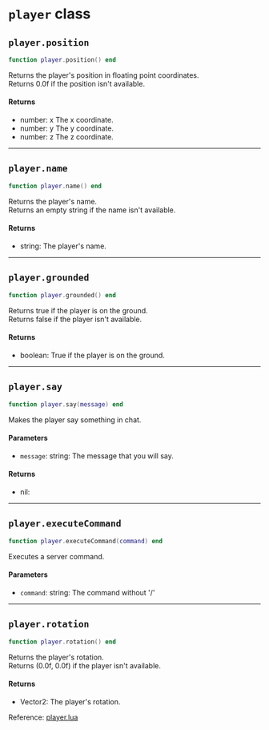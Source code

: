 # `player` class



## `player.position`
```lua
function player.position() end
```
Returns the player's position in floating point coordinates.  
Returns 0.0f if the position isn't available.

#### Returns
- number: x The x coordinate.
- number: y The y coordinate.
- number: z The z coordinate.

-----

## `player.name`
```lua
function player.name() end
```
Returns the player's name.  
Returns an empty string if the name isn't available.

#### Returns
- string: The player's name.

-----

## `player.grounded`
```lua
function player.grounded() end
```
Returns true if the player is on the ground.  
Returns false if the player isn't available.

#### Returns
- boolean: True if the player is on the ground.

-----

## `player.say`
```lua
function player.say(message) end
```
Makes the player say something in chat.

#### Parameters
- `message`: string: The message that you will say.
#### Returns
- nil: 

-----

## `player.executeCommand`
```lua
function player.executeCommand(command) end
```
Executes a server command.

#### Parameters
- `command`: string: The command without '/'

-----

## `player.rotation`
```lua
function player.rotation() end
```
Returns the player's rotation.  
Returns (0.0f, 0.0f) if the player isn't available.

#### Returns
- Vector2: The player's rotation.

Reference: [player.lua](https://github.com/flarialmc/scripting-wiki/tree/main/autocomplete/game/player.lua)